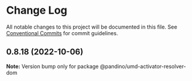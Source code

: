# Change Log

All notable changes to this project will be documented in this file.
See [Conventional Commits](https://conventionalcommits.org) for commit guidelines.

## 0.8.18 (2022-10-06)

**Note:** Version bump only for package @pandino/umd-activator-resolver-dom
